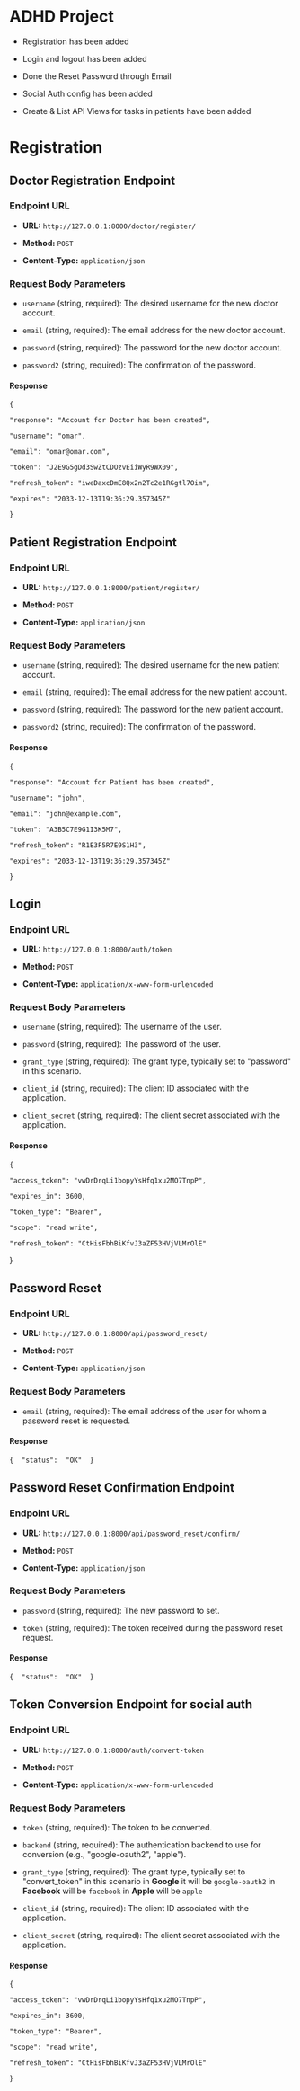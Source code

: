 
# ADHD Project

- Registration has been added

- Login and logout has been added

- Done the Reset Password through Email

- Social Auth config has been added

- Create & List API Views for tasks in patients have been added

# Registration

## Doctor Registration Endpoint

### Endpoint URL

- **URL:**  `http://127.0.0.1:8000/doctor/register/`

- **Method:**  `POST`

- **Content-Type:**  `application/json`

### Request Body Parameters

- `username` (string, required): The desired username for the new doctor account.

- `email` (string, required): The email address for the new doctor account.

- `password` (string, required): The password for the new doctor account.

- `password2` (string, required): The confirmation of the password.

#### Response

    {
    
    "response": "Account for Doctor has been created",
    
    "username": "omar",
    
    "email": "omar@omar.com",
    
    "token": "J2E9G5gDd3SwZtCDOzvEiiWyR9WX09",
    
    "refresh_token": "iweDaxcDmE8Qx2n2Tc2e1RGgtl7Oim",
    
    "expires": "2033-12-13T19:36:29.357345Z"
    
    }

## Patient Registration Endpoint

### Endpoint URL

- **URL:**  `http://127.0.0.1:8000/patient/register/`

- **Method:**  `POST`

- **Content-Type:**  `application/json`

### Request Body Parameters

- `username` (string, required): The desired username for the new patient account.

- `email` (string, required): The email address for the new patient account.

- `password` (string, required): The password for the new patient account.

- `password2` (string, required): The confirmation of the password.

#### Response

    {
    
    "response": "Account for Patient has been created",
    
    "username": "john",
    
    "email": "john@example.com",
    
    "token": "A3B5C7E9G1I3K5M7",
    
    "refresh_token": "R1E3F5R7E9S1H3",
    
    "expires": "2033-12-13T19:36:29.357345Z"
    
    }

## Login

### Endpoint URL

- **URL:**  `http://127.0.0.1:8000/auth/token`

- **Method:**  `POST`

- **Content-Type:**  `application/x-www-form-urlencoded`

### Request Body Parameters

- `username` (string, required): The username of the user.

- `password` (string, required): The password of the user.

- `grant_type` (string, required): The grant type, typically set to "password" in this scenario.

- `client_id` (string, required): The client ID associated with the application.

- `client_secret` (string, required): The client secret associated with the application.

#### Response

    {

    "access_token": "vwDrDrqLi1bopyYsHfq1xu2MO7TnpP",
    
    "expires_in": 3600,
    
    "token_type": "Bearer",
    
    "scope": "read write",
    
    "refresh_token": "CtHisFbhBiKfvJ3aZF53HVjVLMrOlE"

}

## Password Reset

### Endpoint URL

- **URL:**  `http://127.0.0.1:8000/api/password_reset/`

- **Method:**  `POST`

- **Content-Type:**  `application/json`

### Request Body Parameters

- `email` (string, required): The email address of the user for whom a password reset is requested.

#### Response

    {  "status":  "OK"  }

## Password Reset Confirmation Endpoint

### Endpoint URL

- **URL:**  `http://127.0.0.1:8000/api/password_reset/confirm/`

- **Method:**  `POST`

- **Content-Type:**  `application/json`

### Request Body Parameters

- `password` (string, required): The new password to set.

- `token` (string, required): The token received during the password reset request.

#### Response

    {  "status":  "OK"  }

## Token Conversion Endpoint for social auth

### Endpoint URL

- **URL:**  `http://127.0.0.1:8000/auth/convert-token`

- **Method:**  `POST`

- **Content-Type:**  `application/x-www-form-urlencoded`

### Request Body Parameters

- `token` (string, required): The token to be converted.

- `backend` (string, required): The authentication backend to use for conversion (e.g., "google-oauth2", "apple").

- `grant_type` (string, required): The grant type, typically set to "convert_token" in this scenario in **Google** it will be `google-oauth2`  in **Facebook** will be `facebook` in **Apple** will be `apple`

- `client_id` (string, required): The client ID associated with the application.

- `client_secret` (string, required): The client secret associated with the application.

#### Response

    {
    
    "access_token": "vwDrDrqLi1bopyYsHfq1xu2MO7TnpP",
    
    "expires_in": 3600,
    
    "token_type": "Bearer",
    
    "scope": "read write",
    
    "refresh_token": "CtHisFbhBiKfvJ3aZF53HVjVLMrOlE"
    
    }

